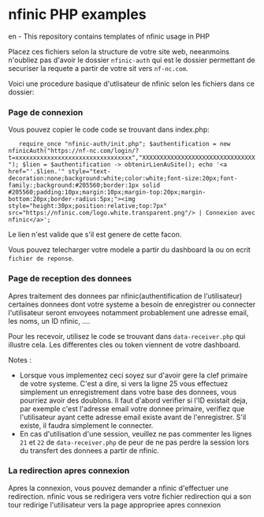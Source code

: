 # nfinic PHP examples
en - This repository contains templates of nfinic usage in PHP

Placez ces fichiers selon la structure de votre site web, neeanmoins n'oubliez pas 
d'avoir le dossier `nfinic-auth` qui est le dossier permettant de securiser la requete
a partir de votre sit vers `nf-nc.com`.

Voici une procedure basique d'utlisateur de nfinic selon les fichiers dans ce dossier:

### Page de connexion
Vous pouvez copier le code code se trouvant dans index.php:

`	
	require_once "nfinic-auth/init.php";
	$authentification = new nfinicAuth("https://nf-nc.com/login/?t=xxxxxxxxxxxxxxxxxxxxxxxxxxxxxxxxx","XXXXXXXXXXXXXXXXXXXXXXXXXXXXXXXX");
	$lien = $authentification -> obtenirLienAuSite();
	echo '<a href="'.$lien.'" style="text-decoration:none;background:white;color:white;font-size:20px;font-family:;background:#205560;border:1px solid #205560;padding:10px;margin:10px;margin-top:20px;margin-bottom:20px;border-radius:5px;"><img style="height:30px;position:relative;top:7px" src="https://nfinic.com/logo.white.transparent.png"/> | Connexion avec nfinic</a>';
`

Le lien n'est valide que s'il est genere de cette facon.

Vous pouvez telecharger votre modele a partir du dashboard la ou on ecrit `fichier de reponse`.

### Page de reception des donnees
Apres traitement des donnees par nfinic(authentification de l'utilisateur) certaines donnees 
dont votre systeme a besoin de enregistrer ou connecter l'utilisateur seront envoyees notamment 
probablement une adresse email, les noms, un ID nfinic, ....

Pour les recevoir, utilisez le code se trouvant dans `data-receiver.php` qui illustre cela.
Les differentes cles ou token viennent de votre dashboard.

Notes : 
- Lorsque vous implementez ceci soyez sur d'avoir gere la clef primaire de votre systeme.
C'est a dire, si vers la ligne 25 vous effectuez simplement un enregistrement dans votre base 
des donnees, vous pourriez avoir des doublons. Il faut d'abord verifier si l'ID existait deja,
par exemple c'est l'adresse email votre donnee primaire, verifiez que l'utilisateur ayant cette 
adresse email existe avant de l'enregistrer. S'il existe, il faudra simplement le connecter.
- En cas d'utilisation d'une session, veuillez ne pas commenter les lignes `21` et `22` de `data-receiver.php`
de peur de ne pas perdre la session lors du transfert des donnees a partir de nfinic.

### La redirection apres connexion

Apres la connexion, vous pouvez demander a nfinic d'effectuer une redirection. nfinic vous 
se redirigera vers votre fichier redirection qui a son tour redirige l'utilisateur vers la page 
appropriee apres connexion
